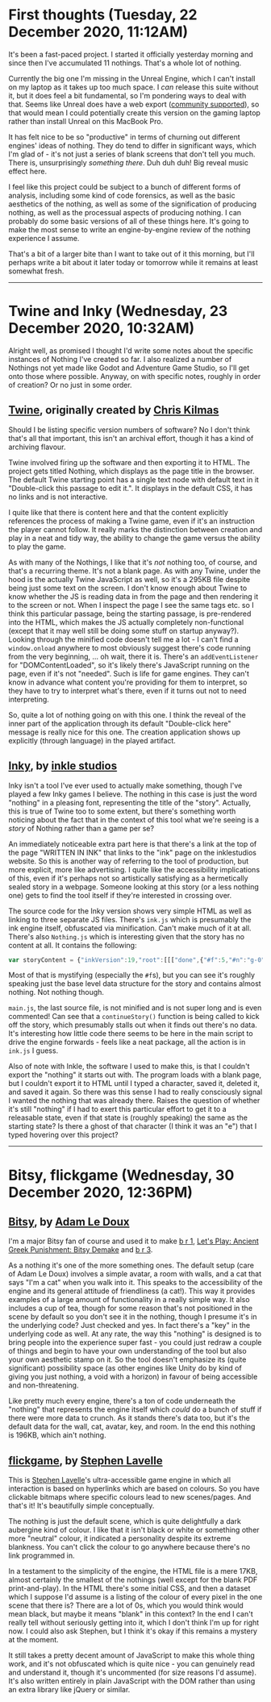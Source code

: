 # First thoughts (Tuesday, 22 December 2020, 11:12AM)

It's been a fast-paced project. I started it officially yesterday morning and since then I've accumulated 11 nothings. That's a whole lot of nothing.

Currently the big one I'm missing in the Unreal Engine, which I can't install on my laptop as it takes up too much space. I *can* release this suite without it, but it does feel a bit fundamental, so I'm pondering ways to deal with that. Seems like Unreal does have a web export ([community supported](https://github.com/UnrealEngineHTML5/Documentation)), so that would mean I could potentially create this version on the gaming laptop rather than install Unreal on this MacBook Pro.

It has felt nice to be so "productive" in terms of churning out different engines' ideas of nothing. They do tend to differ in significant ways, which I'm glad of - it's not just a series of blank screens that don't tell you much. There is, unsurprisingly *something there*. Duh duh duh! Big reveal music effect here.

I feel like this project could be subject to a bunch of different forms of analysis, including some kind of code forensics, as well as the basic aesthetics of the nothing, as well as some of the signification of producing nothing, as well as the processual aspects of producing nothing. I can probably do some basic versions of all of these things here. It's going to make the most sense to write an engine-by-engine review of the nothing experience I assume.

That's a bit of a larger bite than I want to take out of it this morning, but I'll perhaps write a bit about it later today or tomorrow while it remains at least somewhat fresh.

---

# Twine and Inky (Wednesday, 23 December 2020, 10:32AM)

Alright well, as promised I thought I'd write some notes about the specific instances of Nothing I've created so far. I also realized a number of Nothings not yet made like Godot and Adventure Game Studio, so I'll get onto those where possible. Anyway, on with specific notes, roughly in order of creation? Or no just in some order.

## [Twine](https://twinery.org/), originally created by [Chris Kilmas](https://chrisklimas.com/)

Should I be listing specific version numbers of software? No I don't think that's all that important, this isn't an archival effort, though it has a kind of archiving flavour.

Twine involved firing up the software and then exporting it to HTML. The project gets titled Nothing, which displays as the page title in the browser. The default Twine starting point has a single text node with default text in it "Double-click this passage to edit it.". It displays in the default CSS, it has no links and is not interactive.

I quite like that there is content here and that the content explicitly references the process of making a Twine game, even if it's an instruction the player cannot follow. It really marks the distinction between creation and play in a neat and tidy way, the ability to change the game versus the ability to play the game.

As with many of the Nothings, I like that it's *not* nothing too, of course, and that's a recurring theme. It's not a blank page. As with any Twine, under the hood is the actually Twine JavaScript as well, so it's a 295KB file despite being just some text on the screen. I don't know enough about Twine to know whether the JS is reading data in from the page and then rendering it to the screen or not. When I inspect the page I see the same tags etc. so I think this particular passage, being the starting passage, is pre-rendered into the HTML, which makes the JS actually completely non-functional (except that it may well still be doing some stuff on startup anyway?). Looking through the minified code doesn't tell me a lot - I can't find a `window.onload` anywhere to most obviously suggest there's code running from the very beginning, ... oh wait, there it is. There's an `addEventListener` for "DOMContentLoaded", so it's likely there's JavaScript running on the page, even if it's not "needed". Such is life for game engines. They can't know in advance what content you're providing for them to interpret, so they have to try to interpret what's there, even if it turns out not to need interpreting.

So, quite a lot of nothing going on with this one. I think the reveal of the inner part of the application through its default "Double-click here" message is really nice for this one. The creation application shows up explicitly (through language) in the played artifact.

## [Inky](https://www.inklestudios.com/ink/), by [inkle studios](https://www.inklestudios.com/)

Inky isn't a tool I've ever used to actually make something, though I've played a few Inky games I believe. The nothing in this case is just the word "nothing" in a pleasing font, representing the title of the "story". Actually, this is true of Twine too to some extent, but there's something worth noticing about the fact that in the context of this tool what we're seeing is a *story* of Nothing rather than a game per se?

An immediately noticeable extra part here is that there's a link at the top of the page "WRITTEN IN INK" that links to the "ink" page on the inklestudios website. So this is another way of referring to the tool of production, but more explicit, more like advertising. I quite like the accessibility implications of this, even if it's perhaps not so artistically satisfying as a hermetically sealed story in a webpage. Someone looking at this story (or a less nothing one) gets to find the tool itself if they're interested in crossing over.

The source code for the Inky version shows very simple HTML as well as linking to three separate JS files. There's `ink.js` which is presumably the ink engine itself, obfuscated via minification. Can't make much of it at all. There's also `Nothing.js` which is interesting given that the story has no content at all. It contains the following:

```javascript
var storyContent = ﻿{"inkVersion":19,"root":[[["done",{"#f":5,"#n":"g-0"}],null],"done",{"#f":1}],"listDefs":{}};
```

Most of that is mystifying (especially the `#f`s), but you can see it's roughly speaking just the base level data structure for the story and contains almost nothing. Not nothing though.

`main.js`, the last source file, is not minified and is not super long and is even commented! Can see that a `continueStory()` function is being called to kick off the story, which presumably stalls out when it finds out there's no data. It's interesting how little code there seems to be here in the main script to drive the engine forwards - feels like a neat package, all the action is in `ink.js` I guess.

Also of note with Inkle, the software I used to make this, is that I couldn't export the "nothing" it starts out with. The program loads with a blank page, but I couldn't export it to HTML until I typed a character, saved it, deleted it, and saved it again. So there was this sense I had to really consciously signal I wanted the nothing that was already there. Raises the question of whether it's still "nothing" if I had to exert this particular effort to get it to a releasable state, even if that state is (roughly speaking) the same as the starting state? Is there a ghost of that character (I think it was an "e") that I typed hovering over this project?

---

# Bitsy, flickgame (Wednesday, 30 December 2020, 12:36PM)

## [Bitsy](http://www.bitsy.org/), by [Adam Le Doux](https://ledoux.itch.io/)

I'm a major Bitsy fan of course and used it to make [b r 1](http://www.pippinbarr.com/games/2018/05/23/b-r-1.html), [Let's Play: Ancient Greek Punishment: Bitsy Demake](http://www.pippinbarr.com/games/2019/07/17/lets-play-ancient-greek-punishment-bitsy-demake.html) and [b r 3](https://pippinbarr.github.io/b-r-3/info/).

As a nothing it's one of the more something ones. The default setup (care of Adam Le Doux) involves a simple avatar, a room with walls, and a cat that says "I'm a cat" when you walk into it. This speaks to the accessibility of the engine and its general attitude of friendliness (a cat!). This way it provides examples of a large amount of functionality in a really simple way. It also includes a cup of tea, though for some reason that's not positioned in the scene by default so you don't see it in the nothing, though I presume it's in the underlying code? Just checked and yes. In fact there's a "key" in the underlying code as well. At any rate, the way this "nothing" is designed is to bring people into the experience super fast - you could just redraw a couple of things and begin to have your own understanding of the tool but also your own aesthetic stamp on it. So the tool doesn't emphasize its (quite significant) possibility space (as other engines like Unity do by kind of giving you just nothing, a void with a horizon) in favour of being accessible and non-threatening.

Like pretty much every engine, there's a ton of code underneath the "nothing" that represents the engine itself which *could* do a bunch of stuff if there were more data to crunch. As it stands there's data too, but it's the default data for the wall, cat, avatar, key, and room. In the end this nothing is 196KB, which ain't nothing.

## [flickgame](https://www.flickgame.org/), by [Stephen Lavelle](https://www.increpare.com)

This is [Stephen Lavelle](https://www.increpare.com/)'s ultra-accessible game engine in which all interaction is based on hyperlinks which are based on colours. So you have clickable bitmaps where specific colours lead to new scenes/pages. And that's it! It's beautifully simple conceptually.

The nothing is just the default scene, which is quite delightfully a dark aubergine kind of colour. I like that it isn't black or white or something other more "neutral" colour, it indicated a personality despite its extreme blankness. You can't click the colour to go anywhere because there's no link programmed in.

In a testament to the simplicity of the engine, the HTML file is a mere 17KB, almost certainly the smallest of the nothings (well except for the blank PDF print-and-play). In the HTML there's some initial CSS, and then a dataset which I suppose I'd assume is a listing of the colour of every pixel in the one scene that there is? There are a lot of 0s, which you would think would mean black, but maybe it means "blank" in this context? In the end I can't really tell without seriously getting into it, which I don't think I'm up for right now. I could also ask Stephen, but I think it's okay if this remains a mystery at the moment.

It still takes a pretty decent amount of JavaScript to make this whole thing work, and it's not obfuscated which is quite nice - you can genuinely read and understand it, though it's uncommented (for size reasons I'd assume). It's also written entirely in plain JavaScript with the DOM rather than using an extra library like jQuery or similar.

